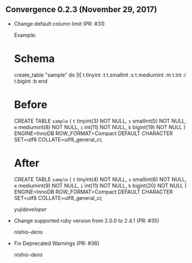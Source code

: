 ## Convergence 0.2.3 (November 29, 2017) ##

* Change default column limit (PR: #31)

  Example:

    # Schema
    create_table "sample" do |t|
      t.tinyint :t
      t.smallint :s
      t.mediumint :m
      t.int :i
      t.bigint :b
    end

    # Before
    CREATE TABLE `sample` (
      `t` tinyint(3) NOT NULL,
      `s` smallint(5) NOT NULL,
      `m` mediumint(8) NOT NULL,
      `i` int(11) NOT NULL,
      `b` bigint(19) NOT NULL
    ) ENGINE=InnoDB ROW_FORMAT=Compact DEFAULT CHARACTER SET=utf8 COLLATE=utf8_general_ci;

    # After
    CREATE TABLE `sample` (
      `t` tinyint(4) NOT NULL,
      `s` smallint(6) NOT NULL,
      `m` mediumint(9) NOT NULL,
      `i` int(11) NOT NULL,
      `b` bigint(20) NOT NULL
    ) ENGINE=InnoDB ROW_FORMAT=Compact DEFAULT CHARACTER SET=utf8 COLLATE=utf8_general_ci;

  *yujideveloper*

* Change supported ruby version from 2.0.0 to 2.4.1 (PR: #35)

  *nishio-dens*

* Fix Deprecated Warnings (PR: #36)

  *nishio-dens*
